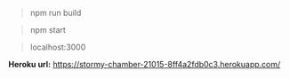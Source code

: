 > npm run build

> npm start

> localhost:3000

**Heroku url:** https://stormy-chamber-21015-8ff4a2fdb0c3.herokuapp.com/
